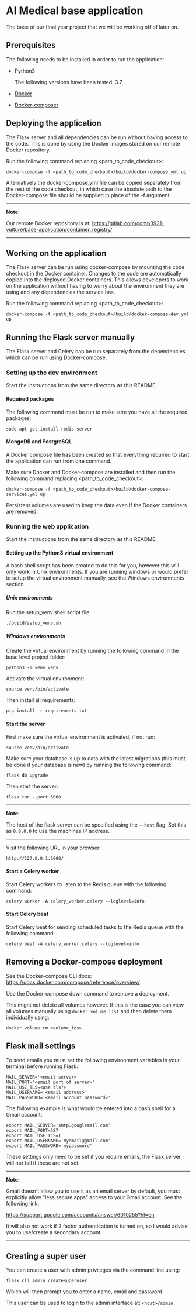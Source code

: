 # AI Medical base application

The base of our final year project that we will be working off of later on.

## Prerequisites

The following needs to be installed in order to run the application:
* Python3 
    
    The following versions have been tested: 3.7
* [Docker](https://docs.docker.com/install/)
* [Docker-composer](https://docs.docker.com/compose/install/)

## Deploying the application

The Flask server and all dependencies can be run without having access to the 
code. This is done by using the Docker images stored on our remote Docker 
repository.

Run the following command replacing <path_to_code_checkout>:

`docker-compose -f <path_to_code_checkout>/build/docker-compose.yml up`

Alternatively the docker-compose.yml file can be copied separately from the 
rest of the code checkout, in which case the absolute path to the 
Docker-compose file should be supplied in place of the -f argument.

---

**Note:** 

Our remote Docker repository is at:
https://gitlab.com/comp3931-vulture/base-application/container_registry/

---

## Working on the application

The Flask server can be run using docker-compose by mounting the code checkout 
in the Docker container. Changes to the code are automatically copied into the
deployed Docker containers. This allows developers to work on the application
without having to worry about the environment they are using and any 
dependencies the service has.

Run the following command replacing <path_to_code_checkout>:

`docker-compose -f <path_to_code_checkout>/build/docker-compose-dev.yml up`

## Running the Flask server manually

The Flask server and Celery can be run separately from the dependencies, 
which can be run using Docker-compose.

### Setting up the dev environment

Start the instructions from the same directory as this README.

#### Required packages

The following command must be run to make sure you have all the required 
packages:

`sudo apt-get install redis-server`

#### MongoDB and PostgreSQL

A Docker compose file has been created so that everything required to start the 
application can run from one command.

Make sure Docker and Docker-compose are installed and then run the following 
command replacing <path_to_code_checkout>:

`docker-compose -f <path_to_code_checkout>/build/docker-compose-services.yml up`

Persistent volumes are used to keep the data even if the Docker containers are 
removed.

### Running the web application

Start the instructions from the same directory as this README.

#### Setting up the Python3 virtual environment

A bash shell script has been created to do this for you, however this will 
only work in Unix environments. 
If you are running windows or would prefer to setup the virtual environment 
manually, see the Windows environments section.

##### Unix environments

Run the setup_venv shell script file:

`./build/setup_venv.sh`

##### Windows environments

Create the virtual environment by running the following command in the base 
level project folder:

`python3 -m venv venv`

Activate the virtual environment:

`source venv/bin/activate`

Then install all requirements:

`pip install -r requirements.txt`

#### Start the server

First make sure the virtual environment is activated, if not run:

`source venv/bin/activate`

Make sure your database is up to data with the latest migrations (this must 
be done if your database is new) by running the following command:

`flask db upgrade`

Then start the server:

`flask run --port 5000`

---

**Note:** 

The host of the flask server can be specified using the `--host` flag. 
Set this as `0.0.0.0` to use the machines IP address.

--- 

Visit the following URL in your browser:

`http://127.0.0.1:5000/`

#### Start a Celery worker
Start Celery workers to listen to the Redis queue with the following command:

`celery worker -A celery_worker.celery --loglevel=info`

#### Start Celery beat
Start Celery beat for sending scheduled tasks to the Redis queue with the 
following command:

`celery beat -A celery_worker.celery --loglevel=info`

## Removing a Docker-compose deployment

See the Docker-compose CLI docs: https://docs.docker.com/compose/reference/overview/

Use the Docker-compose down command to remove a deployment. 

This might not delete all volumes however. If this is the case you can view 
all volumes manually using `docker volume list` and then delete them 
individually using:
 
`docker volume rm <volume_ids>`

## Flask mail settings

To send emails you must set the following environment variables in your 
terminal before running Flask:

```
MAIL_SERVER='<email server>'
MAIL_PORT='<email port of server>'
MAIL_USE_TLS=<use tls?>
MAIL_USERNAME='<email address>'
MAIL_PASSWORD='<email account_password>'
```

The following example is what would be entered into a bash shell for a Gmail 
account:

```
export MAIL_SERVER='smtp.googlemail.com'
export MAIL_PORT=587
export MAIL_USE_TLS=1
export MAIL_USERNAME='myemail@gmail.com'
export MAIL_PASSWORD='mypassword'
```

These settings only need to be set if you require emails, the Flask server
will not fail if these are not set.

---

**Note:** 

Gmail doesn't allow you to use it as an email server by default, you must 
explicitly allow "less secure apps" access to your Gmail account. See the 
following link:

https://support.google.com/accounts/answer/6010255?hl=en

It will also not work if 2 factor authentication is turned on, so I would 
advise you to use/create a secondary account.

---

## Creating a super user

You can create a user with admin privileges via the command line using:

`flask cli_admin createsuperuser`

Which will then prompt you to enter a name, email and password.

This user can be used to login to the admin interface at: `<host>/admin`

